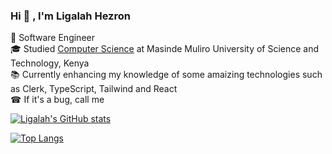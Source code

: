 ### Hi  👋 , I'm Ligalah Hezron 
🥇  Software Engineer <br>
🎓  Studied [Computer Science](https://ligalah.com) at Masinde Muliro University of Science and Technology, Kenya <br>
📚  Currently enhancing my knowledge of some amaizing technologies such as Clerk, TypeScript, Tailwind and React <br>
☎  If it's a bug, call me

[![Ligalah's GitHub stats](https://github-readme-stats.vercel.app/api?username=ligalahhezronn&hide=issues&show_icons=true&theme=merko)](https://github.com/ligalahhezronn/github-readme-stats)

[![Top Langs](https://github-readme-stats.vercel.app/api/top-langs/?username=ligalahhezronn&size_weight=0.5&count_weight=0.5&layout=compact)](https://github.com/ligalahhezronn/github-readme-stats)
 



